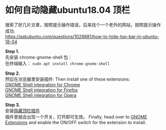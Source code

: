 # 如何自动隐藏ubuntu18.04 顶栏

搜索了好几片文章，按照提示操作错误，后来找个一个老外的网站，按照提示操作成功.   
https://askubuntu.com/questions/1029881/how-to-hide-top-bar-in-ubuntu-18-04

**Step 1.**   
先安装 chrome-gnome-shell 包：  
在终端输入： `sudo apt install chrome-gnome-shell`

**Step 2.**  
然后在浏览器里安装插件:
Then install one of these extensions:  
[GNOME Shell integration for Chrome](https://chrome.google.com/webstore/detail/gnome-shell-integration/gphhapmejobijbbhgpjhcjognlahblep)  
[GNOME Shell integration for Firefox](https://addons.mozilla.org/en-US/firefox/addon/gnome-shell-integration/)  
[GNOME Shell integration for Opera](https://addons.opera.com/en/extensions/details/gnome-shell-integration/)  

**Step 3.**    
安装[隐藏顶栏插件](https://extensions.gnome.org/extension/545/hide-top-bar/)   
插件里就会出现一个开关，打开即可生效。
Finally, head over to [GNOME Extensions](https://extensions.gnome.org/extension/545/hide-top-bar/) and enable the ON/OFF switch for the extension to install.   

